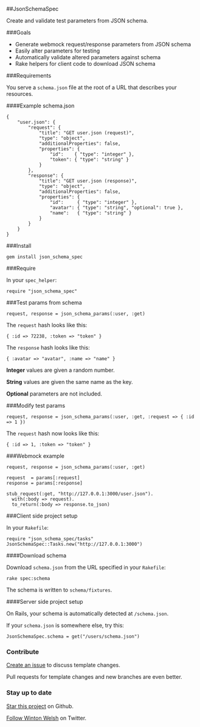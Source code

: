 ##JsonSchemaSpec

Create and validate test parameters from JSON schema.

###Goals

* Generate webmock request/response parameters from JSON schema
* Easily alter parameters for testing
* Automatically validate altered parameters against schema
* Rake helpers for client code to download JSON schema

###Requirements

You serve a `schema.json` file at the root of a URL that describes your resources.

####Example schema.json

    {
        "user.json": {
            "request": {
                "title": "GET user.json (request)",
                "type": "object",
                "additionalProperties": false,
                "properties": {
                    "id":    { "type": "integer" },
                    "token": { "type": "string" }
                }
            },
            "response": {
                "title": "GET user.json (response)",
                "type": "object",
                "additionalProperties": false,
                "properties": {
                    "id":     { "type": "integer" },
                    "avatar": { "type": "string", "optional": true },
                    "name":   { "type": "string" }
                }
            }
        }
    }

###Install

    gem install json_schema_spec

###Require

In your `spec_helper`:

    require "json_schema_spec"

###Test params from schema

    request, response = json_schema_params(:user, :get)

The `request` hash looks like this:

    { :id => 72238, :token => "token" }

The `response` hash looks like this:

    { :avatar => "avatar", :name => "name" }

**Integer** values are given a random number.

**String** values are given the same name as the key.

**Optional** parameters are not included.

###Modify test params

    request, response = json_schema_params(:user, :get, :request => { :id => 1 })

The `request` hash now looks like this:

    { :id => 1, :token => "token" }

###Webmock example

    request, response = json_schema_params(:user, :get)

    request  = params[:request]
    response = params[:response]

    stub_request(:get, "http://127.0.0.1:3000/user.json").
      with(:body => request).
      to_return(:body => response.to_json)

###Client side project setup

In your `Rakefile`:

    require "json_schema_spec/tasks"
    JsonSchemaSpec::Tasks.new("http://127.0.0.1:3000")

####Download schema

Download `schema.json` from the URL specified in your `Rakefile`:

    rake spec:schema

The schema is written to `schema/fixtures`.

####Server side project setup

On Rails, your schema is automatically detected at `/schema.json`.

If your `schema.json` is somewhere else, try this:

    JsonSchemaSpec.schema = get("/users/schema.json")

### Contribute

[Create an issue](https://github.com/winton/json_schema_spec/issues/new) to discuss template changes.

Pull requests for template changes and new branches are even better.

### Stay up to date

[Star this project](https://github.com/winton/json_schema_spec#) on Github.

[Follow Winton Welsh](http://twitter.com/intent/user?screen_name=wintonius) on Twitter.
